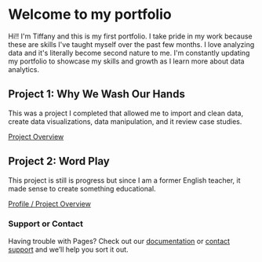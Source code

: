 # Welcome to my portfolio

Hi!! I'm Tiffany and this is my first portfolio. I take pride in my work because these are skills I've taught myself over the past few months. I love analyzing data and it's literally become second nature to me. I'm constantly updating my portfolio to showcase my skills and growth as I learn more about data analytics. 

## Project 1: Why We Wash Our Hands
This was a project I completed that allowed me to import and clean data, create data visualizations, data manipulation, and it review case studies.         

[Project Overview](https://app.datacamp.com/workspace/w/3ea03b3f-4c04-49e1-a7b3-b8d8ea8eae6a)



## Project 2: Word Play 
This project is still is progress but since I am a former English teacher, it made sense to create something educational.   

[Profile / Project Overview](https://replit.com/@Tnjohnson85/Word-Play)




### Support or Contact

Having trouble with Pages? Check out our [documentation](https://docs.github.com/categories/github-pages-basics/) or [contact support](https://support.github.com/contact) and we’ll help you sort it out.

